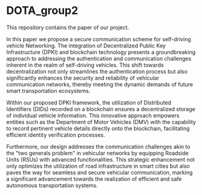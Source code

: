 # DOTA_group2
This repository contains the paper of our project.

In this paper we propose a secure communication scheme for self-driving vehicle Networking. The integration of Decentralized Public Key Infrastructure (DPKI) and blockchain technology presents a groundbreaking approach to addressing the authentication and communication challenges inherent in the realm of self-driving vehicles. This shift towards decentralization not only streamlines the authentication process but also significantly enhances the security and reliability of vehicular communication networks, thereby meeting the dynamic demands of future smart transportation ecosystems.

Within our proposed DPKI framework, the utilization of Distributed Identifiers (DIDs) recorded on a blockchain ensures a decentralized storage of individual vehicle information. This innovative approach empowers entities such as the Department of Motor Vehicles (DMV) with the capability to record pertinent vehicle details directly onto the blockchain, facilitating efficient identity verification processes.

Furthermore, our design addresses the communication challenges akin to the "two generals problem" in vehicular networks by equipping Roadside Units (RSUs) with advanced functionalities. This strategic enhancement not only optimizes the utilization of road infrastructure in smart cities but also paves the way for seamless and secure vehicular communication, marking a significant advancement towards the realization of efficient and safe autonomous transportation systems.
